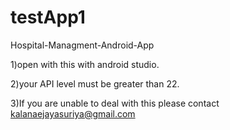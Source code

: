 # testApp1
Hospital-Managment-Android-App

1)open with this with android studio.

2)your API level must be greater than 22.

3)If you are unable to deal with this please contact kalanaejayasuriya@gmail.com
